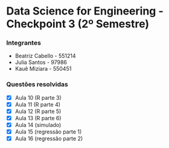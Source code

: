 # Data Science for Engineering - Checkpoint 3 (2º Semestre)

### Integrantes
- Beatriz Cabello - 551214
- Julia Santos - 97986
- Kauê Miziara - 550451

### Questões resolvidas
- [X] Aula 10 (R parte 3)
- [X] Aula 11 (R parte 4)
- [X] Aula 12 (R parte 5)
- [X] Aula 13 (R parte 6)
- [X] Aula 14 (simulado)
- [X] Aula 15 (regressão parte 1)
- [X] Aula 16 (regressão parte 2)
